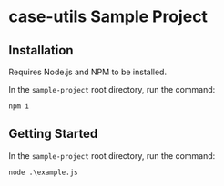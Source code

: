 # case-utils Sample Project

## Installation

Requires Node.js and NPM to be installed.

In the `sample-project` root directory, run the command:

`npm i`

## Getting Started

In the `sample-project` root directory, run the command:

`node .\example.js`

